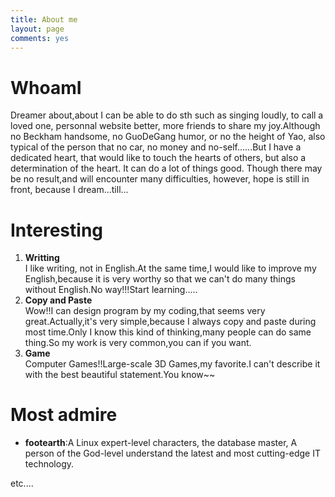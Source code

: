 ```yaml
---
title: About me
layout: page
comments: yes
---
```


# WhoamI

Dreamer about,about I can be able to do sth such as singing loudly, to call a loved one, personnal website better, more friends to share my joy.Although no Beckham handsome, no GuoDeGang humor, or no the height of Yao, also typical of the person that no car, no money and no-self......But I have a dedicated heart, that would like to touch the hearts of others, but also a determination of the heart. It can do a lot of things good. Though there may be no result,and will encounter many difficulties, however, hope is still in front, because I dream...till...

# Interesting

 1. __Writting__                 
I like writing, not in English.At the same time,I would like to improve my English,because it is very worthy so that we can't do many things without English.No way!!!Start learning.....
 1. __Copy and Paste__                     
Wow!!I can design program by my coding,that seems very great.Actually,it's very simple,because I always copy and paste during most time.Only I know this kind of thinking,many people can do same thing.So my work is very common,you can if you want.
 1. __Game__           
Computer Games!!Large-scale 3D Games,my favorite.I can't describe it with the best beautiful statement.You know~~


# Most admire

 - __footearth__:A Linux expert-level characters, the database master, A person of the God-level understand the latest and most cutting-edge IT technology.

etc....
